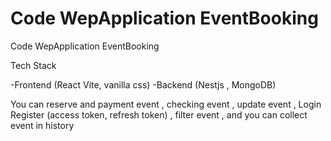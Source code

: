 # Code WepApplication EventBooking
Code WepApplication EventBooking

Tech Stack

-Frontend (React Vite, vanilla css)
-Backend (Nestjs , MongoDB)

You can reserve and payment event
, checking event , update event , Login Register (access token, refresh token)
, filter event , and you can collect event in history

